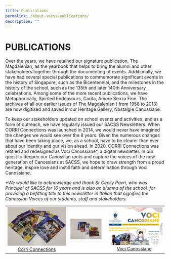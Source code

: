 ```yaml
---
title: Publications
permalink: /about-sacss/publications/
description: ""
---
```

# PUBLICATIONS
Over the years, we have retained our signature publication, The Magdalenian, as the yearbook that helps to bring the alumni and other stakeholders together through the documenting of events. Additionally, we have had several special publications to commemorate significant events in the history of Singapore, such as the Bicentennial, and the milestones in the history of the school, such as the 135th and later 140th Anniversary celebrations. Among some of the more recent publications, we have Metaphorically, Spirited Endeavours, Carita, Amore Senza Fine. The archives of all our earlier issues of The Magdalenian ( from 1958 to 2013) are now digitised and saved in our Heritage Gallery, Nostalgie Canossiane.

To keep our stakeholders updated on school events and activities, and as a form of outreach, we have regularly issued our SACSS Newsletters. When CORRI Connections was launched in 2014, we would never have imagined the changes we would see over the 8 years. Given the numerous changes that have been taking place, we, as a school, have to be clearer than ever about our identity and our vision ahead. In 2020, CORRI Connections was retitled and redesigned as Voci Canossiane\*, a digital newsletter. In our quest to deepen our Canossian roots and capture the voices of the new generation of Canossians at SACSS, we hope to draw strength from a proud heritage, inspire love and instill faith and determination through Voci Canossiane.

_\*We would like to acknowledge and thank Sr Cecily Pavri, who was Principal of SACSS for 16 years and is also an alumna of the school, for providing a befitting title to this newsletter in Italian that signifies the Canossian Voices of our students, staff and stakeholders._

|   |   |   |
|:---:|:---:|:---:|
| ![](/images/About%20us/CORRI-Connections-1536x1024.jpg) [Corri Connections](https://stanthonyscanossiansec.moe.edu.sg/publications/corri-connections/ "Corri Connections") |  ![](/images/About%20us/Special-Publications-1536x1024.jpg) | ![](/images/About%20us/Voci-Issue-1_Final-High-res-page-001-1-1536x1024.jpg) [Voci Canossiane](https://stanthonyscanossiansec.moe.edu.sg/wp-content/uploads/2021/08/Voci-Issue-1_Final-High-res.pdf "Voci Canossiane") |